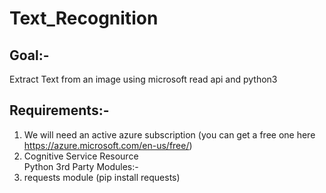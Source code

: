 # Text_Recognition
## Goal:-<br>
Extract Text from an image using microsoft read api and python3<br>
## Requirements:-<br>
1. We will need an active azure subscription (you can get a free one here https://azure.microsoft.com/en-us/free/)<br>
2. Cognitive Service Resource<br>
Python 3rd Party Modules:-<br>
1. requests module (pip install requests)
